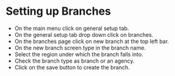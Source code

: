 # Setting up Branches #
- On the main menu click on general setup tab.
- On the general setup tab drop down click on branches.
- On the branches page click on new branch at the top left bar.
- On the new branch screen type in the branch name.
- Select the region under which the branch falls into.
- Check the branch type as branch or an agency.
- Click on the save button to create the branch.
